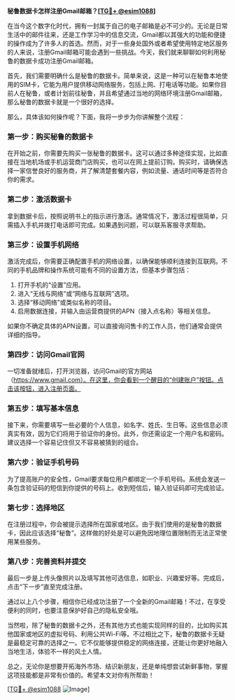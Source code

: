 **秘鲁数据卡怎样注册Gmail邮箱？[[TG💪+ @esim1088](https://t.me/s/esim1088)]**

在当今这个数字化时代，拥有一封属于自己的电子邮箱是必不可少的。无论是日常生活中的邮件往来，还是工作学习中的信息交流，Gmail都以其强大的功能和便捷的操作成为了许多人的首选。然而，对于一些身处国外或者希望使用特定地区服务的人来说，注册Gmail邮箱可能会遇到一些挑战。今天，我们就来聊聊如何利用秘鲁的数据卡成功注册Gmail邮箱。

首先，我们需要明确什么是秘鲁的数据卡。简单来说，这是一种可以在秘鲁本地使用的SIM卡，它能为用户提供移动网络服务，包括上网、打电话等功能。如果你目前人在秘鲁，或者计划前往秘鲁，并且希望通过当地的网络环境注册Gmail邮箱，那么秘鲁的数据卡就是一个很好的选择。

那么，具体该如何操作呢？下面，我将一步步为你讲解整个流程：

### 第一步：购买秘鲁的数据卡

在开始之前，你需要先购买一张秘鲁的数据卡。这可以通过多种途径实现，比如直接在当地机场或手机运营商门店购买，也可以在网上提前订购。购买时，请确保选择一家信誉良好的服务商，并了解清楚套餐内容，例如流量、通话时间等是否符合你的需求。

### 第二步：激活数据卡

拿到数据卡后，按照说明书上的指示进行激活。通常情况下，激活过程很简单，只需插入手机并拨打电话即可完成。如果遇到问题，可以联系客服寻求帮助。

### 第三步：设置手机网络

激活完成后，你需要正确配置手机的网络设置，以确保能够顺利连接到互联网。不同的手机品牌和操作系统可能有不同的设置方法，但基本步骤包括：

1. 打开手机的“设置”应用。
2. 进入“无线与网络”或“网络与互联网”选项。
3. 选择“移动网络”或类似名称的项目。
4. 启用数据连接，并输入由运营商提供的APN（接入点名称）等相关信息。

如果你不确定具体的APN设置，可以直接询问售卡的工作人员，他们通常会提供详细的指导。

### 第四步：访问Gmail官网

一切准备就绪后，打开浏览器，访问Gmail的官方网站（https://www.gmail.com）。在这里，你会看到一个醒目的“创建账户”按钮。点击该按钮，进入注册页面。

### 第五步：填写基本信息

接下来，你需要填写一些必要的个人信息，如名字、姓氏、生日等。这些信息必须真实有效，因为它们将用于验证你的身份。此外，你还需设定一个用户名和密码。建议选择一个容易记住但又不容易被猜到的组合。

### 第六步：验证手机号码

为了提高账户的安全性，Gmail要求每位用户都绑定一个手机号码。系统会发送一条包含验证码的短信到你提供的号码上。收到短信后，输入验证码即可完成验证。

### 第七步：选择地区

在注册过程中，你会被提示选择所在国家或地区。由于我们使用的是秘鲁的数据卡，因此应该选择“秘鲁”。这样做的好处是可以避免因地理位置限制而无法正常使用某些服务。

### 第八步：完善资料并提交

最后一步是上传头像照片以及填写其他可选信息，如职业、兴趣爱好等。完成后，点击“下一步”直至完成注册。

通过以上八个步骤，相信你已经成功注册了一个全新的Gmail邮箱！不过，在享受便利的同时，也要注意保护好自己的隐私安全哦。

当然啦，除了秘鲁的数据卡之外，还有其他方式也能实现同样的目的，比如购买其他国家或地区的虚拟号码、利用公共Wi-Fi等。不过相比之下，秘鲁的数据卡无疑是最稳定可靠的选择之一。它不仅能够提供稳定的网络连接，还能让你更好地融入当地生活，体验不一样的风土人情。

总之，无论你是想要开拓海外市场、结识新朋友，还是单纯想尝试新鲜事物，掌握这项技能都是非常有价值的。希望本文对你有所帮助！

[[TG💪+ @esim1088](https://t.me/s/esim1088) ![Image](https://i.postimg.cc/4NQfJmqS/Snipaste-2025-05-13-00-14-12.png)]